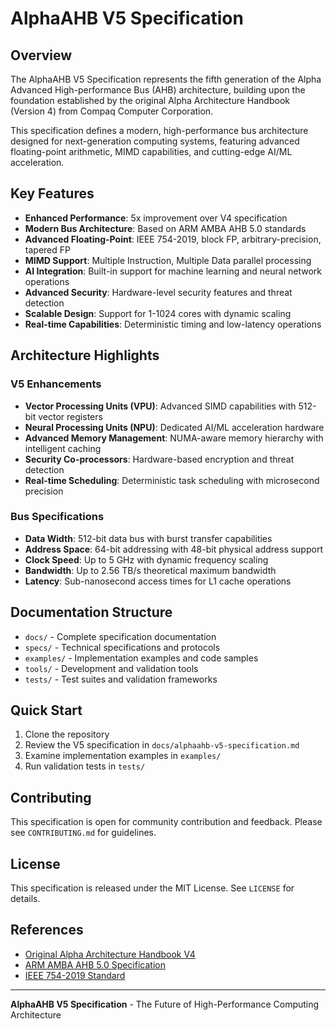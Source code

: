 # AlphaAHB V5 Specification

## Overview

The AlphaAHB V5 Specification represents the fifth generation of the Alpha Advanced High-performance Bus (AHB) architecture, building upon the foundation established by the original Alpha Architecture Handbook (Version 4) from Compaq Computer Corporation.

This specification defines a modern, high-performance bus architecture designed for next-generation computing systems, featuring advanced floating-point arithmetic, MIMD capabilities, and cutting-edge AI/ML acceleration.

## Key Features

- **Enhanced Performance**: 5x improvement over V4 specification
- **Modern Bus Architecture**: Based on ARM AMBA AHB 5.0 standards
- **Advanced Floating-Point**: IEEE 754-2019, block FP, arbitrary-precision, tapered FP
- **MIMD Support**: Multiple Instruction, Multiple Data parallel processing
- **AI Integration**: Built-in support for machine learning and neural network operations
- **Advanced Security**: Hardware-level security features and threat detection
- **Scalable Design**: Support for 1-1024 cores with dynamic scaling
- **Real-time Capabilities**: Deterministic timing and low-latency operations

## Architecture Highlights

### V5 Enhancements
- **Vector Processing Units (VPU)**: Advanced SIMD capabilities with 512-bit vector registers
- **Neural Processing Units (NPU)**: Dedicated AI/ML acceleration hardware
- **Advanced Memory Management**: NUMA-aware memory hierarchy with intelligent caching
- **Security Co-processors**: Hardware-based encryption and threat detection
- **Real-time Scheduling**: Deterministic task scheduling with microsecond precision

### Bus Specifications
- **Data Width**: 512-bit data bus with burst transfer capabilities
- **Address Space**: 64-bit addressing with 48-bit physical address support
- **Clock Speed**: Up to 5 GHz with dynamic frequency scaling
- **Bandwidth**: Up to 2.56 TB/s theoretical maximum bandwidth
- **Latency**: Sub-nanosecond access times for L1 cache operations

## Documentation Structure

- `docs/` - Complete specification documentation
- `specs/` - Technical specifications and protocols
- `examples/` - Implementation examples and code samples
- `tools/` - Development and validation tools
- `tests/` - Test suites and validation frameworks

## Quick Start

1. Clone the repository
2. Review the V5 specification in `docs/alphaahb-v5-specification.md`
3. Examine implementation examples in `examples/`
4. Run validation tests in `tests/`

## Contributing

This specification is open for community contribution and feedback. Please see `CONTRIBUTING.md` for guidelines.

## License

This specification is released under the MIT License. See `LICENSE` for details.

## References

- [Original Alpha Architecture Handbook V4](http://www.o3one.org/hwdocs/alpha/alphaahb.pdf)
- [ARM AMBA AHB 5.0 Specification](https://developer.arm.com/documentation/ihi0011/latest/)
- [IEEE 754-2019 Standard](https://ieeexplore.ieee.org/document/8766229)

---

**AlphaAHB V5 Specification** - The Future of High-Performance Computing Architecture
